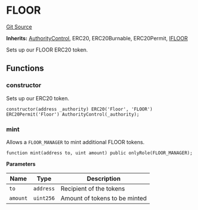 # FLOOR
[Git Source](https://github.com/FloorDAO/floor-v2/blob/c8169a0594ad07a37d169672a50f4155c41be809/src/contracts/tokens/Floor.sol)

**Inherits:**
[AuthorityControl](/src/contracts/authorities/AuthorityControl.sol/contract.AuthorityControl.md), ERC20, ERC20Burnable, ERC20Permit, [IFLOOR](/src/interfaces/tokens/Floor.sol/contract.IFLOOR.md)

Sets up our FLOOR ERC20 token.


## Functions
### constructor

Sets up our ERC20 token.


```solidity
constructor(address _authority) ERC20('Floor', 'FLOOR') ERC20Permit('Floor') AuthorityControl(_authority);
```

### mint

Allows a `FLOOR_MANAGER` to mint additional FLOOR tokens.


```solidity
function mint(address to, uint amount) public onlyRole(FLOOR_MANAGER);
```
**Parameters**

|Name|Type|Description|
|----|----|-----------|
|`to`|`address`|Recipient of the tokens|
|`amount`|`uint256`|Amount of tokens to be minted|


